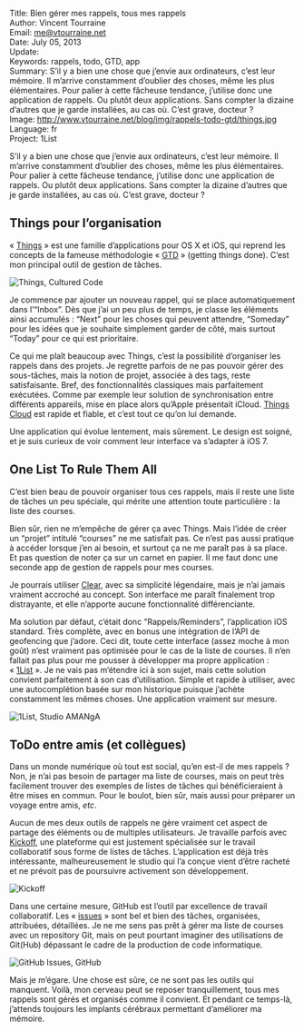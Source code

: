 Title:    Bien gérer mes rappels, tous mes rappels  
Author:   Vincent Tourraine  
Email:    me@vtourraine.net  
Date:     July 05, 2013  
Update:   
Keywords: rappels, todo, GTD, app  
Summary:  S’il y a bien une chose que j’envie aux ordinateurs, c’est leur mémoire. Il m’arrive constamment d’oublier des choses, même les plus élémentaires. Pour palier à cette fâcheuse tendance, j’utilise donc une application de rappels. Ou plutôt deux applications. Sans compter la dizaine d’autres que je garde installées, au cas où. C’est grave, docteur ?  
Image:    http://www.vtourraine.net/blog/img/rappels-todo-gtd/things.jpg  
Language: fr  
Project:  1List  

S’il y a bien une chose que j’envie aux ordinateurs, c’est leur mémoire. Il m’arrive constamment d’oublier des choses, même les plus élémentaires. Pour palier à cette fâcheuse tendance, j’utilise donc une application de rappels. Ou plutôt deux applications. Sans compter la dizaine d’autres que je garde installées, au cas où. C’est grave, docteur ?


## Things pour l’organisation

« [Things](http://culturedcode.com) » est une famille d’applications pour OS X et iOS, qui reprend les concepts de la fameuse méthodologie « [GTD](http://en.wikipedia.org/wiki/Getting_Things_Done) » (getting things done). C’est mon principal outil de gestion de tâches.

![Things, Cultured Code][Things]

Je commence par ajouter un nouveau rappel, qui se place automatiquement dans l’“Inbox”. Dès que j’ai un peu plus de temps, je classe les éléments ainsi accumulés : “Next” pour les choses qui peuvent attendre, “Someday” pour les idées que je souhaite simplement garder de côté, mais surtout “Today” pour ce qui est prioritaire.

Ce qui me plaît beaucoup avec Things, c’est la possibilité d’organiser les rappels dans des projets. Je regrette parfois de ne pas pouvoir gérer des sous-tâches, mais la notion de projet, associée à des tags, reste satisfaisante. Bref, des fonctionnalités classiques mais parfaitement exécutées. Comme par exemple leur solution de synchronisation entre différents appareils, mise en place alors qu’Apple présentait iCloud. [Things Cloud](http://culturedcode.com/things/cloud/) est rapide et fiable, et c’est tout ce qu’on lui demande.

Une application qui évolue lentement, mais sûrement. Le design est soigné, et je suis curieux de voir comment leur interface va s’adapter à iOS 7.


## One List To Rule Them All

C’est bien beau de pouvoir organiser tous ces rappels, mais il reste une liste de tâches un peu spéciale, qui mérite une attention toute particulière : la liste des courses.

Bien sûr, rien ne m’empêche de gérer ça avec Things. Mais l’idée de créer un “projet” intitulé “courses” ne me satisfait pas. Ce n’est pas aussi pratique à accéder lorsque j’en ai besoin, et surtout ça ne me paraît pas à sa place. Et pas question de noter ça sur un carnet en papier. Il me faut donc une seconde app de gestion de rappels pour mes courses. 

Je pourrais utiliser [Clear](http://www.realmacsoftware.com/clear/), avec sa simplicité légendaire, mais je n’ai jamais vraiment accroché au concept. Son interface me paraît finalement trop distrayante, et elle n’apporte aucune fonctionnalité différenciante.

Ma solution par défaut, c’était donc “Rappels/Reminders”, l’application iOS standard. Très complète, avec en bonus une intégration de l’API de geofencing que j’adore. Ceci dit, toute cette interface (assez moche à mon goût) n’est vraiment pas optimisée pour le cas de la liste de courses. Il n’en fallait pas plus pour me pousser à développer ma propre application : « [1List](http://www.studioamanga.com/onelist/) ». Je ne vais pas m’étendre ici à son sujet, mais cette solution convient parfaitement à son cas d’utilisation. Simple et rapide à utiliser, avec une autocomplétion basée sur mon historique puisque j’achète constamment les mêmes choses. Une application vraiment sur mesure.

![1List, Studio AMANgA][1List]


## ToDo entre amis (et collègues)

Dans un monde numérique où tout est social, qu’en est-il de mes rappels ? Non, je n’ai pas besoin de partager ma liste de courses, mais on peut très facilement trouver des exemples de listes de tâches qui bénéficieraient à être mises en commun. Pour le boulot, bien sûr, mais aussi pour préparer un voyage entre amis, _etc_.

Aucun de mes deux outils de rappels ne gère vraiment cet aspect de partage des éléments ou de multiples utilisateurs. Je travaille parfois avec [Kickoff](http://kickoffapp.com), une plateforme qui est justement spécialisée sur le travail collaboratif sous forme de listes de tâches. L’application est déjà très intéressante, malheureusement le studio qui l’a conçue vient d’être racheté et ne prévoit pas de poursuivre activement son développement.

![Kickoff][Kickoff]

Dans une certaine mesure, GitHub est l’outil par excellence de travail collaboratif. Les « [issues](https://github.com/blog/831-issues-2-0-the-next-generation) » sont bel et bien des tâches, organisées, attribuées, détaillées. Je ne me sens pas prêt à gérer ma liste de courses avec un repository Git, mais on peut pourtant imaginer des utilisations de Git(Hub) dépassant le cadre de la production de code informatique.

![GitHub Issues, GitHub][Issues]

Mais je m’égare. Une chose est sûre, ce ne sont pas les outils qui manquent. Voilà, mon cerveau peut se reposer tranquillement, tous mes rappels sont gérés et organisés comme il convient. Et pendant ce temps-là, j’attends toujours les implants cérébraux permettant d’améliorer ma mémoire.


[Things]:  http://www.vtourraine.net/blog/img/rappels-todo-gtd/things.jpg
[1List]:   http://www.vtourraine.net/blog/img/rappels-todo-gtd/onelist.png
[Kickoff]: http://www.vtourraine.net/blog/img/rappels-todo-gtd/kickoff.png
[Issues]:  http://www.vtourraine.net/blog/img/rappels-todo-gtd/github.jpg
